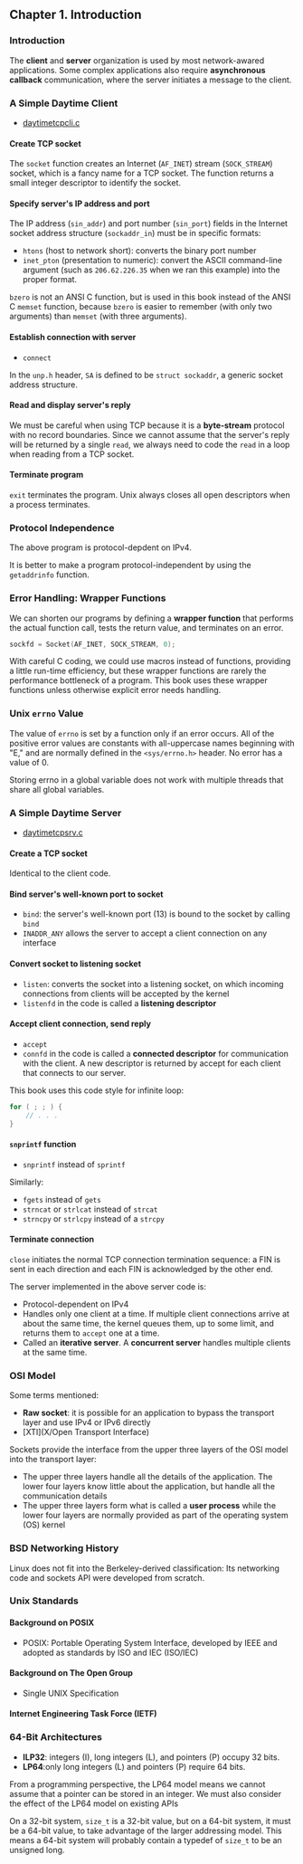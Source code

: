 ## Chapter 1. Introduction

### Introduction

The **client** and **server** organization is used by most network-awared applications. Some complex applications also require **asynchronous callback** communication, where the server initiates a message to the client.

### A Simple Daytime Client

* [daytimetcpcli.c](https://github.com/shichao-an/unpv13e/blob/master/intro/daytimetcpcli.c)

<script src="https://gist.github.com/shichao-an/d4b1bae51c0a10a29fe3.js"></script>

#### Create TCP socket

The `socket` function creates an Internet (`AF_INET`) stream (`SOCK_STREAM`) socket, which is a fancy name for a TCP socket. The function returns a small integer descriptor to identify the socket.

#### Specify server's IP address and port

The IP address (`sin_addr`) and port number (`sin_port`) fields in the Internet socket address structure (`sockaddr_in`) must be in specific formats:

* `htons` (host to network short): converts the binary port number
* `inet_pton` (presentation to numeric): convert the ASCII command-line argument (such as `206.62.226.35` when we ran this example) into the proper format.

`bzero` is not an ANSI C function, but is used in this book instead of the ANSI C `memset` function, because `bzero` is easier to remember (with only two arguments) than `memset` (with three arguments).

#### Establish connection with server

* `connect`

In the `unp.h` header, `SA` is defined to be `struct sockaddr`, a generic socket address structure.


#### Read and display server's reply

We must be careful when using TCP because it is a **byte-stream** protocol with no record boundaries. Since we cannot assume that the server's reply will be returned by a single `read`, we always need to code the `read` in a loop when reading from a TCP socket.


#### Terminate program

`exit` terminates the program. Unix always closes all open descriptors when a process terminates.


### Protocol Independence

The above program is protocol-depdent on IPv4.

It is better to make a program protocol-independent by using the `getaddrinfo` function.

### Error Handling: Wrapper Functions

We can shorten our programs by defining a **wrapper function** that performs the actual function call, tests the return value, and terminates on an error.

```c
sockfd = Socket(AF_INET, SOCK_STREAM, 0);
```

With careful C coding, we could use macros instead of functions, providing a little run-time efficiency, but these wrapper functions are rarely the performance bottleneck of a program. This book uses these wrapper functions unless otherwise explicit error needs handling.

### Unix `errno` Value

The value of `errno` is set by a function only if an error occurs. All of the positive error values are constants with all-uppercase names beginning with "E," and are normally defined in the `<sys/errno.h>` header. No error has a value of 0.

Storing errno in a global variable does not work with multiple threads that share all global variables.

### A Simple Daytime Server

* [daytimetcpsrv.c](https://github.com/shichao-an/unpv13e/blob/master/intro/daytimetcpsrv.c)

<script src="https://gist.github.com/shichao-an/bf927f23914b9c20f04c.js"></script>

#### Create a TCP socket

Identical to the client code.

#### Bind server's well-known port to socket

* `bind`: the server's well-known port (13) is bound to the socket by calling `bind`
* `INADDR_ANY` allows the server to accept a client connection on any interface

#### Convert socket to listening socket

* `listen`: converts the socket into a listening socket, on which incoming connections from clients will be accepted by the kernel
* `listenfd` in the code is called a **listening descriptor**


#### Accept client connection, send reply

* `accept`
* `connfd` in the code is called a **connected descriptor** for communication with the client. A new descriptor is returned by accept for each client that connects to our server.

This book uses this code style for infinite loop:

```c
for ( ; ; ) {
    // . . .
}
```

#### `snprintf` function

* `snprintf` instead of `sprintf`

Similarly:

* `fgets` instead of `gets`
* `strncat` or `strlcat` instead of `strcat`
* `strncpy` or `strlcpy` instead of a `strcpy`

#### Terminate connection

`close` initiates the normal TCP connection termination sequence: a FIN is sent in each direction and each FIN is acknowledged by the other end.

The server implemented in the above server code is:

* Protocol-dependent on IPv4
* Handles only one client at a time. If multiple client connections arrive at about the same time, the kernel queues them, up to some limit, and returns them to `accept` one at a time.
* Called an **iterative server**. A **concurrent server** handles multiple clients at the same time.

### OSI Model

Some terms mentioned:

* **Raw socket**: it is possible for an application to bypass the transport layer and use IPv4 or IPv6 directly
* [XTI](X/Open Transport Interface)

Sockets provide the interface from the upper three layers of the OSI model into the transport layer:

* The upper three layers handle all the details of the application. The lower four layers know little about the application, but handle all the communication details
* The upper three layers form what is called a **user process** while the lower four layers are normally provided as part of the operating system (OS) kernel


### BSD Networking History

Linux does not fit into the Berkeley-derived classification: Its networking code and sockets API were developed from scratch.

### Unix Standards

#### Background on POSIX

* POSIX: Portable Operating System Interface, developed by IEEE and adopted as standards by ISO and IEC (ISO/IEC)

#### Background on The Open Group

* Single UNIX Specification

#### Internet Engineering Task Force (IETF)


### 64-Bit Architectures

* **ILP32**: integers (I), long integers (L), and pointers (P) occupy 32 bits.
* **LP64**:only long integers (L) and pointers (P) require 64 bits.

From a programming perspective, the LP64 model means we cannot assume that a pointer can be stored in an integer. We must also consider the effect of the LP64 model on existing APIs

On a 32-bit system, `size_t` is a 32-bit value, but on a 64-bit system, it must be a 64-bit value, to take advantage of the larger addressing model. This means a 64-bit system will probably contain a typedef of `size_t` to be an unsigned long.

